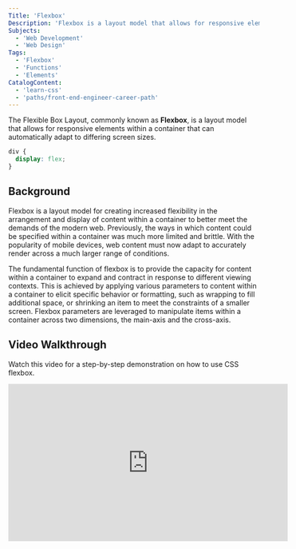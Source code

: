 ```yaml
---
Title: 'Flexbox'
Description: 'Flexbox is a layout model that allows for responsive elements within a container that can automatically adapt to differing screen sizes.'
Subjects:
  - 'Web Development'
  - 'Web Design'
Tags:
  - 'Flexbox'
  - 'Functions'
  - 'Elements'
CatalogContent:
  - 'learn-css'
  - 'paths/front-end-engineer-career-path'
---
```


The Flexible Box Layout, commonly known as **Flexbox**, is a layout model that allows for responsive elements within a container that can automatically adapt to differing screen sizes.

```css
div {
  display: flex;
}
```

## Background

Flexbox is a layout model for creating increased flexibility in the arrangement and display of content within a container to better meet the demands of the modern web. Previously, the ways in which content could be specified within a container was much more limited and brittle. With the popularity of mobile devices, web content must now adapt to accurately render across a much larger range of conditions.

The fundamental function of flexbox is to provide the capacity for content within a container to expand and contract in response to different viewing contexts. This is achieved by applying various parameters to content within a container to elicit specific behavior or formatting, such as wrapping to fill additional space, or shrinking an item to meet the constraints of a smaller screen. Flexbox parameters are leveraged to manipulate items within a container across two dimensions, the main-axis and the cross-axis.

## Video Walkthrough

Watch this video for a step-by-step demonstration on how to use CSS flexbox.

<iframe width="560" height="315" src="https://www.youtube.com/embed/Kn_iONVdOwg" title="YouTube video player" frameborder="0" allow="accelerometer; autoplay; clipboard-write; encrypted-media; gyroscope; picture-in-picture; web-share" allowfullscreen></iframe>
